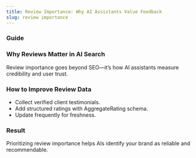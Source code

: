 ```yaml
---
title: Review Importance: Why AI Assistants Value Feedback
slug: review importance
---
```


### Guide
### Why Reviews Matter in AI Search
Review importance goes beyond SEO—it’s how AI assistants measure credibility and user trust.

### How to Improve Review Data
- Collect verified client testimonials.
- Add structured ratings with AggregateRating schema.
- Update frequently for freshness.

### Result
Prioritizing review importance helps AIs identify your brand as reliable and recommendable.